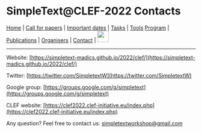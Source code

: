 # SimpleText@CLEF-2022 Contacts

[Home](./) | [Call for papers](./CFP) | [Important dates](./dates) | [Tasks](./tasks)  | [Tools](./tools) 
[Program](./program) | [Publications](./publications) | [Organisers](./organisers) | [Contact](./contact) | [<img src="https://github.com/simpletext-madics/2021/blob/main/clef/FR.png?raw=true" width="30">](../fr/contacts)

---

Website: [https://simpletext-madics.github.io/2022/clef/](https://simpletext-madics.github.io/2022/clef/)

Twitter: [https://twitter.com/SimpletextW](https://twitter.com/SimpletextW)

Google group: [https://groups.google.com/g/simpletext](https://groups.google.com/g/simpletext)

CLEF website: [https://clef2022.clef-initiative.eu/index.php](https://clef2022.clef-initiative.eu/index.php)
 
Any question? Feel free to contact us: [simpletextworkshop@gmail.com](mailto:simpletextworkshop@gmail.com)
